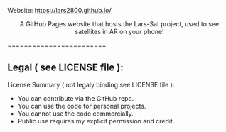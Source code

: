 Website: <a href="https://lars2800.github.io/">https://lars2800.github.io/</a>

<div style="text-align: center;">
  <p>A GitHub Pages website that hosts the Lars-Sat project, used to see satellites in AR on your phone!</p>
</div>

========================

## Legal ( see LICENSE file ):

License Summary ( not legaly binding see LICENSE file ):
- You can contribute via the GitHub repo.
- You can use the code for personal projects.
- You cannot use the code commercially.
- Public use requires my explicit permission and credit.
